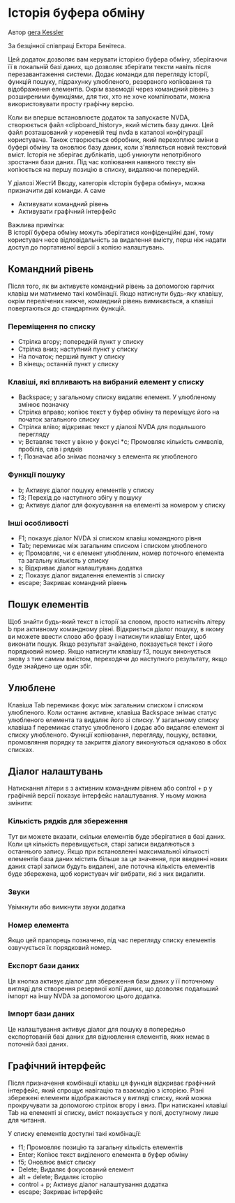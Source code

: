 # Історія буфера обміну

Автор [gera Kessler](http://gera.ar)

За безцінної співпраці Ектора Бенітеса.

Цей додаток дозволяє вам керувати історією буфера обміну, зберігаючи її в локальній базі даних, що дозволяє зберігати тексти навіть після перезавантаження системи.
Додає команди для перегляду історії, функцій пошуку, підрахунку улюбленого, резервного копіювання та відображення елементів.
Окрім взаємодії через командний рівень з розширеними функціями, для тих, хто не хоче компілювати, можна використовувати просту графічну версію.

Коли ви вперше встановлюєте додаток та запускаєте NVDA, створюється файл «clipboard_history», який містить базу даних. Цей файл розташований у кореневій теці nvda в каталозі конфігурації користувача.
Також створюється обробник, який перехоплює зміни в буфері обміну та оновлює базу даних, коли з'являється новий текстовий вміст.
Історія не зберігає дублікатів, щоб уникнути непотрібного зростання бази даних. Під час копіювання наявного тексту він копіюється на першу позицію в списку, видаляючи попередній.

У діалозі ЖестИ Вводу, категорія «Історія буфера обміну», можна призначити дві команди. А саме

* Активувати командний рівень
* Активувати графічний інтерфейс

Важлива примітка:  
В історії буфера обміну можуть зберігатися конфіденційні дані, тому користувач несе відповідальність за видалення вмісту, перш ніж надати доступ до портативної версії з копією налаштувань.

## Командний рівень

Після того, як ви активуєте командний рівень за допомогою гарячих клавіш ми матимемо такі комбінації. Якщо натиснути будь-яку клавішу, окрім перелічених нижче, командний рівень вимикається, а клавіші повертаються до стандартних функцій.

### Переміщення по списку

* Стрілка вгору; попередній пункт у списку
* Стрілка вниз; наступний пункт у списку
* На початок; перший пункт у списку
* В кінець; останній пункт у списку

### Клавіші, які впливають на вибраний елемент у списку

* Backspace; у загальному списку видаляє елемент. У улюбленому змінює позначку
* Стрілка вправо; копіює текст у буфер обміну та переміщує його на початок загального списку
* Стрілка вліво; відкриває текст у діалозі NVDA для подальшого перегляду
* v; Вставляє текст у вікно у фокусі
*c; Промовляє кількість символів, пробілів, слів і рядків
* f; Позначає або знімає позначку з елемента як улюбленого

### Функції пошуку

* b; Активує діалог пошуку елементів у списку
* f3; Перехід до наступного збігу у пошуку
* g; Активує діалог для фокусування на елементі за номером у списку

### Інші особливості

* F1; показує діалог NVDA зі списком клавіш командного рівня
* Tab; перемикає між загальним списком і списком улюбленого
* e; Промовляє, чи є елемент улюбленим, номер поточного елемента та загальну кількість у списку
* s; Відкриває діалог налаштувань додатка
* z; Показує діалог видалення елементів зі списку
* escape; Закриває командний рівень

## Пошук елементів

Щоб знайти будь-який текст в історії за словом, просто натисніть літеру b при активному командному рівні.
Відкриється діалог  пошуку, в якому ви можете ввести слово або фразу і натиснути клавішу Enter, щоб виконати пошук.
Якщо результат знайдено, показується текст і його порядковий номер. Якщо натиснути клавішу f3, пошук виконується знову з тим самим вмістом, переходячи до наступного результату, якщо буде знайдено ще один збіг.

## Улюблене

Клавіша Tab перемикає фокус між загальним списком і списком улюбленого. Коли останнє активне, клавіша Backspace знімає статус улюбленого елемента та видаляє його зі списку.
У загальному списку клавіша f перемикає статус улюбленого і додає або видаляє елемент зі списку улюбленого.
Функції копіювання, перегляду, пошуку, вставки, промовляння порядку та закриття діалогу виконуються однаково в обох списках.

## Діалог налаштувань

Натискання літери s з активним командним рівнем або control + p у графічній версії показує інтерфейс налаштування.
У ньому можна змінити:

### Кількість рядків для збереження

Тут ви можете вказати, скільки елементів буде зберігатися в базі даних. Коли ця кількість перевищується, старі записи видаляються з останнього запису.
Якщо при встановленні максимальної кількості елементів база даних містить більше за це значення, при введенні нових даних старі записи будуть видалені, але поточна кількість елементів буде збережена, щоб користувач міг вибрати, які з них видалити.

### Звуки

Увімкнути або вимкнути звуки додатка

### Номер елемента

Якщо цей прапорець позначено, під час перегляду списку елементів озвучується їх порядковий номер.

### Експорт бази даних

Ця кнопка активує діалог для збереження бази даних у її поточному вигляді для створення резервної копії даних, що дозволяє подальший імпорт на іншу NVDA за допомогою цього додатка.

### Імпорт бази даних

Це налаштування активує діалог для пошуку в попередньо експортованій базі даних для відновлення елементів, яких немає в поточній базі даних.

## Графічний інтерфейс

Після призначення комбінації клавіш ця функція відкриває графічний інтерфейс, який спрощує навігацію та взаємодію з історією.
Різні збережені елементи відображаються у вигляді списку, який можна прокручувати за допомогою стрілок вгору і вниз.
При натисканні клавіші Tab  на елементі зі списку, вміст показується у полі, доступному лише для читання.

У списку елементів доступні такі комбінації:

* f1; Промовляє позицію та загальну кількість елементів
* Enter; Копіює текст виділеного елемента в буфер обміну
* f5; Оновлює вміст списку
* Delete; Видаляє фокусований елемент
* alt + delete; Видаляє історію
* control + p; Активує діалог налаштування додатка
* escape; Закриває інтерфейс
